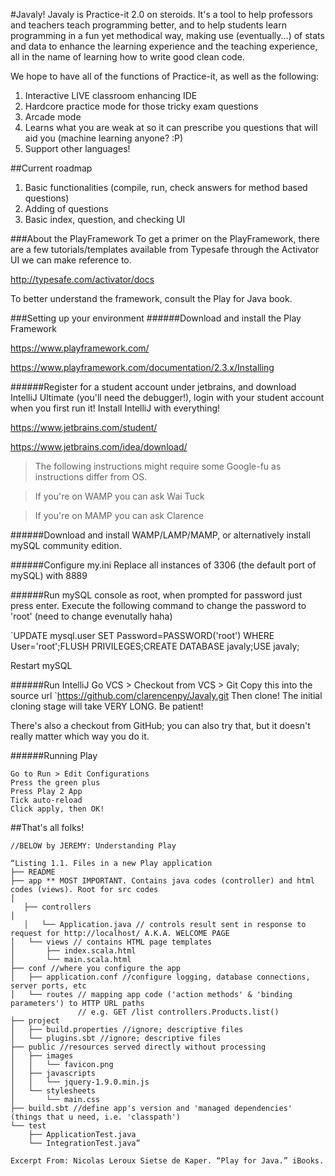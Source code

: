 #Javaly!
Javaly is Practice-it 2.0 on steroids. It's a tool to help professors and teachers teach programming better, and to help students learn programming in a fun yet methodical way, making use (eventually...) of stats and data to enhance the learning experience and the teaching experience, all in the name of learning how to write good clean code.

We hope to have all of the functions of Practice-it, as well as the following:

1. Interactive LIVE classroom enhancing IDE
2. Hardcore practice mode for those tricky exam questions
3. Arcade mode
4. Learns what you are weak at so it can prescribe you questions that will aid you (machine learning anyone? :P)
5. Support other languages! 

##Current roadmap
1. Basic functionalities (compile, run, check answers for method based questions)
2. Adding of questions
3. Basic index, question, and checking UI

###About the PlayFramework
To get a primer on the PlayFramework, there are a few tutorials/templates available from Typesafe through the Activator UI we can make reference to.

http://typesafe.com/activator/docs

To better understand the framework, consult the Play for Java book.

###Setting up your environment
######Download and install the Play Framework

https://www.playframework.com/

https://www.playframework.com/documentation/2.3.x/Installing

######Register for a student account under jetbrains, and download IntelliJ Ultimate (you'll need the debugger!), login with your student account when you first run it! Install IntelliJ with everything! 

https://www.jetbrains.com/student/

https://www.jetbrains.com/idea/download/

>The following instructions might require some Google-fu as instructions differ from OS.

>If you're on WAMP you can ask Wai Tuck

>If you're on MAMP you can ask Clarence

######Download and install WAMP/LAMP/MAMP, or alternatively install mySQL community edition.

######Configure my.ini
Replace all instances of 3306 (the default port of mySQL) with 8889

######Run mySQL console as root, when prompted for password just press enter.
Execute the following command to change the password to 'root' (need to change evenutally haha)

`UPDATE mysql.user SET Password=PASSWORD('root') WHERE User='root';FLUSH PRIVILEGES;CREATE DATABASE javaly;USE javaly;

Restart mySQL

######Run IntelliJ
Go VCS > Checkout from VCS > Git
Copy this into the source url
`https://github.com/clarencenpy/Javaly.git
Then clone! The initial cloning stage will take VERY LONG. Be patient!

There's also a checkout from GitHub; you can also try that, but it doesn't really matter which way you do it.

######Running Play
```
Go to Run > Edit Configurations
Press the green plus
Press Play 2 App
Tick auto-reload
Click apply, then OK!
```

##That's all folks!

```
//BELOW by JEREMY: Understanding Play

“Listing 1.1. Files in a new Play application
├── README
├── app ** MOST IMPORTANT. Contains java codes (controller) and html codes (views). Root for src codes
│
   ├── controllers
│
   │   └── Application.java // controls result sent in response to request for http://localhost/ A.K.A. WELCOME PAGE
│   └── views // contains HTML page templates
│       ├── index.scala.html
│       └── main.scala.html
├── conf //where you configure the app
│   ├── application.conf //configure logging, database connections, server ports, etc
│   └── routes // mapping app code ('action methods' & 'binding parameters') to HTTP URL paths
               // e.g. GET /list controllers.Products.list()
├── project
│   ├── build.properties //ignore; descriptive files
│   └── plugins.sbt //ignore; descriptive files
├── public //resources served directly without processing
│   ├── images
│   │   └── favicon.png
│   ├── javascripts
│   │   └── jquery-1.9.0.min.js
│   └── stylesheets
│       └── main.css
├── build.sbt //define app's version and 'managed dependencies' (things that u need, i.e. 'classpath')
└── test
    ├── ApplicationTest.java
    └── IntegrationTest.java”

Excerpt From: Nicolas Leroux Sietse de Kaper. “Play for Java.” iBooks. 
```
